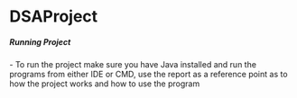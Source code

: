 # DSAProject
<h5> Running Project </h1>
- To run the project make sure you have Java installed and run the programs from either IDE or CMD, use the report as a reference point as to how the project works and how to use the program
